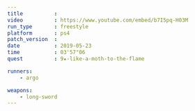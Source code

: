 ```yaml
---
title          :
video          : https://www.youtube.com/embed/b7I5pq-H03M
run_type       : freestyle
platform       : ps4
patch_version  : 
date           : 2019-05-23
time           : 03'57"06
quest          : 9★-like-a-moth-to-the-flame

runners:
    - argo

weapons:
    - long-sword
---
```

